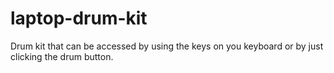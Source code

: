 # laptop-drum-kit
Drum kit that can be accessed by using the keys on you keyboard or by just clicking the drum button.
